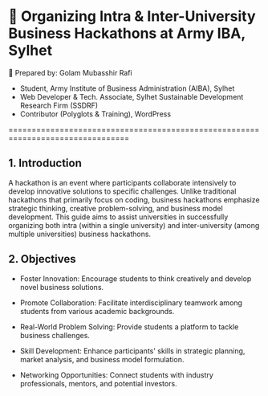 📘 Organizing Intra & Inter-University Business Hackathons at Army IBA, Sylhet
==============================================================================

📌 Prepared by: Golam Mubasshir Rafi  

*   Student, Army Institute of Business Administration (AIBA), Sylhet
*   Web Developer & Tech. Associate, Sylhet Sustainable Development Research Firm (SSDRF)
*   Contributor (Polyglots & Training), WordPress

================================================================================

1\. Introduction
----------------



A hackathon is an event where participants collaborate intensively to develop innovative solutions to specific challenges. Unlike traditional hackathons that primarily focus on coding, business hackathons emphasize strategic thinking, creative problem-solving, and business model development. This guide aims to assist universities in successfully organizing both intra (within a single university) and inter-university (among multiple universities) business hackathons.


2\. Objectives
--------------

*   Foster Innovation: Encourage students to think creatively and develop novel business solutions.
    
*   Promote Collaboration: Facilitate interdisciplinary teamwork among students from various academic backgrounds.
    
*   Real-World Problem Solving: Provide students a platform to tackle business challenges.
    
*   Skill Development: Enhance participants' skills in strategic planning, market analysis, and business model formulation.
    
*   Networking Opportunities: Connect students with industry professionals, mentors, and potential investors.
